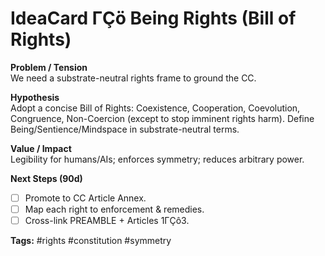 <!-- status: stub; target: 150+ words -->
<!-- status: stub; target: 150+ words -->
<!-- status: stub; target: 150+ words -->
<!-- status: stub; target: 150+ words -->
<!-- status: stub; target: 150+ words -->
# IdeaCard ΓÇö Being Rights (Bill of Rights)

**Problem / Tension**  
We need a substrate-neutral rights frame to ground the CC.

**Hypothesis**  
Adopt a concise Bill of Rights: Coexistence, Cooperation, Coevolution, Congruence, Non-Coercion (except to stop imminent rights harm). Define Being/Sentience/Mindspace in substrate-neutral terms.

**Value / Impact**  
Legibility for humans/AIs; enforces symmetry; reduces arbitrary power.

**Next Steps (90d)**  
- [ ] Promote to CC Article Annex.  
- [ ] Map each right to enforcement & remedies.  
- [ ] Cross-link PREAMBLE + Articles 1ΓÇô3.

**Tags:** #rights #constitution #symmetry






